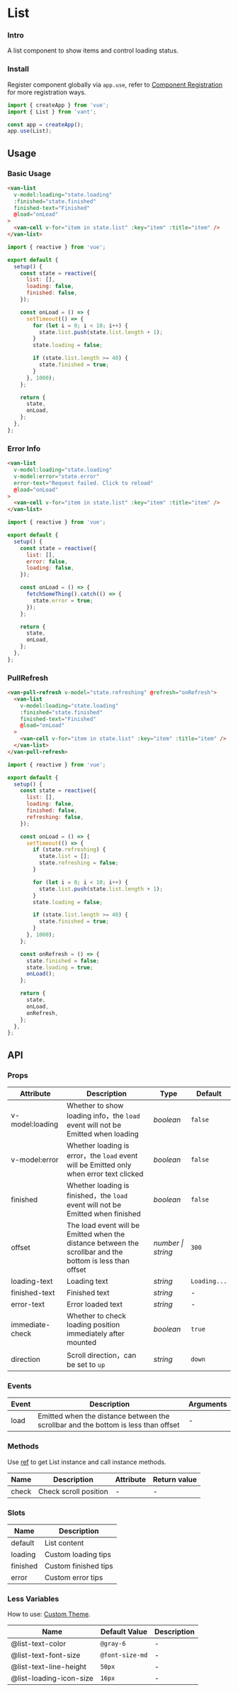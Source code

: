 # List

### Intro

A list component to show items and control loading status.

### Install

Register component globally via `app.use`, refer to [Component Registration](#/en-US/advanced-usage#zu-jian-zhu-ce) for more registration ways.

```js
import { createApp } from 'vue';
import { List } from 'vant';

const app = createApp();
app.use(List);
```

## Usage

### Basic Usage

```html
<van-list
  v-model:loading="state.loading"
  :finished="state.finished"
  finished-text="Finished"
  @load="onLoad"
>
  <van-cell v-for="item in state.list" :key="item" :title="item" />
</van-list>
```

```js
import { reactive } from 'vue';

export default {
  setup() {
    const state = reactive({
      list: [],
      loading: false,
      finished: false,
    });

    const onLoad = () => {
      setTimeout(() => {
        for (let i = 0; i < 10; i++) {
          state.list.push(state.list.length + 1);
        }
        state.loading = false;

        if (state.list.length >= 40) {
          state.finished = true;
        }
      }, 1000);
    };

    return {
      state,
      onLoad,
    };
  },
};
```

### Error Info

```html
<van-list
  v-model:loading="state.loading"
  v-model:error="state.error"
  error-text="Request failed. Click to reload"
  @load="onLoad"
>
  <van-cell v-for="item in state.list" :key="item" :title="item" />
</van-list>
```

```js
import { reactive } from 'vue';

export default {
  setup() {
    const state = reactive({
      list: [],
      error: false,
      loading: false,
    });

    const onLoad = () => {
      fetchSomeThing().catch(() => {
        state.error = true;
      });
    };

    return {
      state,
      onLoad,
    };
  },
};
```

### PullRefresh

```html
<van-pull-refresh v-model="state.refreshing" @refresh="onRefresh">
  <van-list
    v-model:loading="state.loading"
    :finished="state.finished"
    finished-text="Finished"
    @load="onLoad"
  >
    <van-cell v-for="item in state.list" :key="item" :title="item" />
  </van-list>
</van-pull-refresh>
```

```js
import { reactive } from 'vue';

export default {
  setup() {
    const state = reactive({
      list: [],
      loading: false,
      finished: false,
      refreshing: false,
    });

    const onLoad = () => {
      setTimeout(() => {
        if (state.refreshing) {
          state.list = [];
          state.refreshing = false;
        }

        for (let i = 0; i < 10; i++) {
          state.list.push(state.list.length + 1);
        }
        state.loading = false;

        if (state.list.length >= 40) {
          state.finished = true;
        }
      }, 1000);
    };

    const onRefresh = () => {
      state.finished = false;
      state.loading = true;
      onLoad();
    };

    return {
      state,
      onLoad,
      onRefresh,
    };
  },
};
```

## API

### Props

| Attribute | Description | Type | Default |
| --- | --- | --- | --- |
| v-model:loading | Whether to show loading info，the `load` event will not be Emitted when loading | _boolean_ | `false` |
| v-model:error | Whether loading is error，the `load` event will be Emitted only when error text clicked | _boolean_ | `false` |
| finished | Whether loading is finished，the `load` event will not be Emitted when finished | _boolean_ | `false` |
| offset | The load event will be Emitted when the distance between the scrollbar and the bottom is less than offset | _number \| string_ | `300` |
| loading-text | Loading text | _string_ | `Loading...` |
| finished-text | Finished text | _string_ | - |
| error-text | Error loaded text | _string_ | - |
| immediate-check | Whether to check loading position immediately after mounted | _boolean_ | `true` |
| direction | Scroll direction，can be set to `up` | _string_ | `down` |

### Events

| Event | Description | Arguments |
| --- | --- | --- |
| load | Emitted when the distance between the scrollbar and the bottom is less than offset | - |

### Methods

Use [ref](https://v3.vuejs.org/guide/component-template-refs.html) to get List instance and call instance methods.

| Name  | Description           | Attribute | Return value |
| ----- | --------------------- | --------- | ------------ |
| check | Check scroll position | -         | -            |

### Slots

| Name     | Description          |
| -------- | -------------------- |
| default  | List content         |
| loading  | Custom loading tips  |
| finished | Custom finished tips |
| error    | Custom error tips    |

### Less Variables

How to use: [Custom Theme](#/en-US/theme).

| Name                    | Default Value   | Description |
| ----------------------- | --------------- | ----------- |
| @list-text-color        | `@gray-6`       | -           |
| @list-text-font-size    | `@font-size-md` | -           |
| @list-text-line-height  | `50px`          | -           |
| @list-loading-icon-size | `16px`          | -           |
